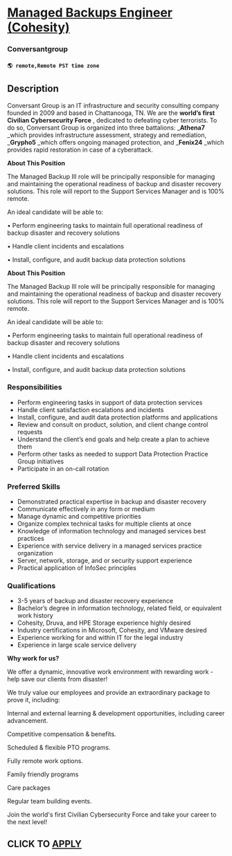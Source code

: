 # [Managed Backups Engineer (Cohesity)](https://www.remotewlb.com/apply/managed-backups-engineer-cohesity)  
### Conversantgroup  
#### `🌎 remote,Remote PST time zone`  

## Description

Conversant Group is an IT infrastructure and security consulting company founded in 2009 and based in Chattanooga, TN. We are the **world’s first Civilian Cybersecurity Force** , dedicated to defeating cyber terrorists. To do so, Conversant Group is organized into three battalions: _**Athena7** _which provides infrastructure assessment, strategy and remediation, _**Grypho5** _which offers ongoing managed protection, and _**Fenix24** _which provides rapid restoration in case of a cyberattack.

  

  

  

 **About This Position**

  

The Managed Backup III role will be principally responsible for managing and maintaining the operational readiness of backup and disaster recovery solutions. This role will report to the Support Services Manager and is 100% remote.

An ideal candidate will be able to:

  

• Perform engineering tasks to maintain full operational readiness of backup disaster and recovery solutions

• Handle client incidents and escalations

• Install, configure, and audit backup data protection solutions

  

 **About This Position**

  

The Managed Backup III role will be principally responsible for managing and maintaining the operational readiness of backup and disaster recovery solutions. This role will report to the Support Services Manager and is 100% remote.

An ideal candidate will be able to:

  

• Perform engineering tasks to maintain full operational readiness of backup disaster and recovery solutions

• Handle client incidents and escalations

• Install, configure, and audit backup data protection solutions

  

### Responsibilities

* Perform engineering tasks in support of data protection services
* Handle client satisfaction escalations and incidents
* Install, configure, and audit data protection platforms and applications
* Review and consult on product, solution, and client change control requests
* Understand the client’s end goals and help create a plan to achieve them
* Perform other tasks as needed to support Data Protection Practice Group initiatives 
* Participate in an on-call rotation

  

### Preferred Skills

* Demonstrated practical expertise in backup and disaster recovery
* Communicate effectively in any form or medium
* Manage dynamic and competitive priorities
* Organize complex technical tasks for multiple clients at once
* Knowledge of information technology and managed services best practices
* Experience with service delivery in a managed services practice organization
* Server, network, storage, and or security support experience
* Practical application of InfoSec principles

  

### Qualifications

* 3-5 years of backup and disaster recovery experience
* Bachelor’s degree in information technology, related field, or equivalent work history
* Cohesity, Druva, and HPE Storage experience highly desired
* Industry certifications in Microsoft, Cohesity, and VMware desired
* Experience working for and within IT for the legal industry
* Experience in large scale service delivery

  

 **Why work for us?**

  

We offer a dynamic, innovative work environment with rewarding work - help save our clients from disaster!

We truly value our employees and provide an extraordinary package to prove it, including:

  

Internal and external learning & development opportunities, including career advancement.

Competitive compensation & benefits.

Scheduled & flexible PTO programs.

Fully remote work options.

Family friendly programs

Care packages

Regular team building events.

  

Join the world's first Civilian Cybersecurity Force and take your career to the next level!

  

  

  

  

  

  
## CLICK TO [APPLY](https://www.remotewlb.com/apply/managed-backups-engineer-cohesity)

